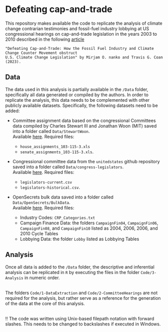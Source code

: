 # Defeating cap-and-trade

This repository makes available the code to replicate the analysis of climate change contrarian testimonies and fossil-fuel industry lobbying at US congressional hearings on cap-and-trade legislation in the years 2003 to 2010 described in the following [article]()

    "Defeating Cap-and-Trade: How the Fossil Fuel Industry and Climate Change Counter Movement obstruct 
    U.S. Climate Change Legislation" by Mirjam O. nanko and Travis G. Coan (2023).


## Data

The data used in this analysis is partially available in the `/Data` folder, specifically all data generated or compiled by the authors. In order to replicate the analysis, this data needs to be complemented with other publicly available datasets. Specifically, the following datasets need to be added:

* Committee assignment data based on the congressional Committees data compiled by Charles Stewart III and Jonathan Woon (MIT) saved into a folder called `Data/StewartWoon`.  <br>
    Available [here](http://web.mit.edu/17.251/www/data_page.html#2). Required files:
  * `house_assignments_103-115-3.xls`
  * `senate_assignments_103-115-3.xls`. <br>
    
* Congressional committee data from the `unitedstates` github repository saved into a folder called `Data/congress-legislators`. <br>
  Available [here](https://github.com/unitedstates/congress-legislators). Required files:
  * `legislators-current.csv`
  * `legislators-historical.csv`. <br>

* OpenSecrets bulk data saved into a folder called `Data/OpenSecrets/BulkData`. <br>
    Available [here](https://www.opensecrets.org/open-data/bulk-data). Required files: <br>
  * Industry Codes: `CRP_Categories.txt`
  * Campaign Finance Data: the folders `CampaignFin04`,  `CampaignFin06`,  `CampaignFin08`, and  `CampaignFin10` listed as 2004, 2006, 2006, and 2010 Cycle Tables
  * Lobbying Data: the folder `Lobby` listed as Lobbying Tables
 
 ## Analysis

 Once all data is added to the `/Data` folder, the descriptive and inferential analysis can be replicated in `R` by executing the files in the folder `Code/3-Analysis` in numeric order. <br> <br>
 
 The folders `Code/1-DataExtraction` and `Code/2-CommitteeHearings` are not required for the analysis, but rather serve as a reference for the generation of the data at the core of this analysis. <br> <br>

:bangbang: The code was written using Unix-based filepath notation with forward slashes. This needs to be changed to backslashes if executed in Windows.
